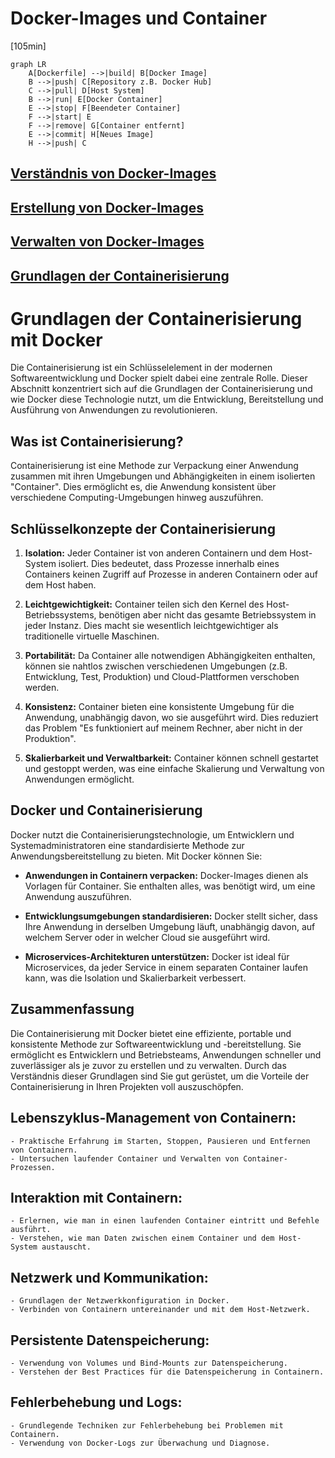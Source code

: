 # Docker-Images und Container

[105min]

```mermaid
graph LR
    A[Dockerfile] -->|build| B[Docker Image]
    B -->|push| C[Repository z.B. Docker Hub]
    C -->|pull| D[Host System]
    B -->|run| E[Docker Container]
    E -->|stop| F[Beendeter Container]
    F -->|start| E
    F -->|remove| G[Container entfernt]
    E -->|commit| H[Neues Image]
    H -->|push| C
```

## [Verständnis von Docker-Images](images_und_container/docker_images_verstehen.md)

## [Erstellung von Docker-Images](images_und_container/docker_images_erstellen.md)

## [Verwalten von Docker-Images](images_und_container/docker_images_verwalten.md)

## [Grundlagen der Containerisierung](images_und_container/docker_container_grundlagen.md)

# Grundlagen der Containerisierung mit Docker

Die Containerisierung ist ein Schlüsselelement in der modernen Softwareentwicklung und Docker spielt dabei eine zentrale
Rolle. Dieser Abschnitt konzentriert sich auf die Grundlagen der Containerisierung und wie Docker diese Technologie
nutzt, um die Entwicklung, Bereitstellung und Ausführung von Anwendungen zu revolutionieren.

## Was ist Containerisierung?

Containerisierung ist eine Methode zur Verpackung einer Anwendung zusammen mit ihren Umgebungen und Abhängigkeiten in
einem isolierten "Container". Dies ermöglicht es, die Anwendung konsistent über verschiedene Computing-Umgebungen hinweg
auszuführen.

## Schlüsselkonzepte der Containerisierung

1. **Isolation:** Jeder Container ist von anderen Containern und dem Host-System isoliert. Dies bedeutet, dass Prozesse
   innerhalb eines Containers keinen Zugriff auf Prozesse in anderen Containern oder auf dem Host haben.

2. **Leichtgewichtigkeit:** Container teilen sich den Kernel des Host-Betriebssystems, benötigen aber nicht das gesamte
   Betriebssystem in jeder Instanz. Dies macht sie wesentlich leichtgewichtiger als traditionelle virtuelle Maschinen.

3. **Portabilität:** Da Container alle notwendigen Abhängigkeiten enthalten, können sie nahtlos zwischen verschiedenen
   Umgebungen (z.B. Entwicklung, Test, Produktion) und Cloud-Plattformen verschoben werden.

4. **Konsistenz:** Container bieten eine konsistente Umgebung für die Anwendung, unabhängig davon, wo sie ausgeführt
   wird. Dies reduziert das Problem "Es funktioniert auf meinem Rechner, aber nicht in der Produktion".

5. **Skalierbarkeit und Verwaltbarkeit:** Container können schnell gestartet und gestoppt werden, was eine einfache
   Skalierung und Verwaltung von Anwendungen ermöglicht.

## Docker und Containerisierung

Docker nutzt die Containerisierungstechnologie, um Entwicklern und Systemadministratoren eine standardisierte Methode
zur Anwendungsbereitstellung zu bieten. Mit Docker können Sie:

- **Anwendungen in Containern verpacken:** Docker-Images dienen als Vorlagen für Container. Sie enthalten alles, was
  benötigt wird, um eine Anwendung auszuführen.

- **Entwicklungsumgebungen standardisieren:** Docker stellt sicher, dass Ihre Anwendung in derselben Umgebung läuft,
  unabhängig davon, auf welchem Server oder in welcher Cloud sie ausgeführt wird.

- **Microservices-Architekturen unterstützen:** Docker ist ideal für Microservices, da jeder Service in einem separaten
  Container laufen kann, was die Isolation und Skalierbarkeit verbessert.

## Zusammenfassung

Die Containerisierung mit Docker bietet eine effiziente, portable und konsistente Methode zur Softwareentwicklung und
-bereitstellung. Sie ermöglicht es Entwicklern und Betriebsteams, Anwendungen schneller und zuverlässiger als je zuvor
zu erstellen und zu verwalten. Durch das Verständnis dieser Grundlagen sind Sie gut gerüstet, um die Vorteile der
Containerisierung in Ihren Projekten voll auszuschöpfen.

## **Lebenszyklus-Management von Containern:**

    - Praktische Erfahrung im Starten, Stoppen, Pausieren und Entfernen von Containern.
    - Untersuchen laufender Container und Verwalten von Container-Prozessen.

## **Interaktion mit Containern:**

    - Erlernen, wie man in einen laufenden Container eintritt und Befehle ausführt.
    - Verstehen, wie man Daten zwischen einem Container und dem Host-System austauscht.

## **Netzwerk und Kommunikation:**

    - Grundlagen der Netzwerkkonfiguration in Docker.
    - Verbinden von Containern untereinander und mit dem Host-Netzwerk.

## **Persistente Datenspeicherung:**

    - Verwendung von Volumes und Bind-Mounts zur Datenspeicherung.
    - Verstehen der Best Practices für die Datenspeicherung in Containern.

## **Fehlerbehebung und Logs:**

    - Grundlegende Techniken zur Fehlerbehebung bei Problemen mit Containern.
    - Verwendung von Docker-Logs zur Überwachung und Diagnose.
